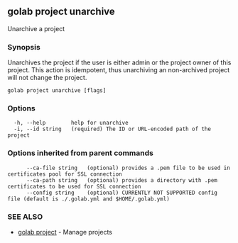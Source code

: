 ## golab project unarchive

Unarchive a project

### Synopsis


Unarchives the project if the user is either admin or the project owner of this project. This action is idempotent, thus unarchiving an non-archived project will not change the project.

```
golab project unarchive [flags]
```

### Options

```
  -h, --help        help for unarchive
  -i, --id string   (required) The ID or URL-encoded path of the project
```

### Options inherited from parent commands

```
      --ca-file string   (optional) provides a .pem file to be used in certificates pool for SSL connection
      --ca-path string   (optional) provides a directory with .pem certificates to be used for SSL connection
      --config string    (optional) CURRENTLY NOT SUPPORTED config file (default is ./.golab.yml and $HOME/.golab.yml)
```

### SEE ALSO
* [golab project](golab_project.md)	 - Manage projects

